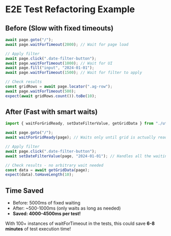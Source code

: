 # E2E Test Refactoring Example

## Before (Slow with fixed timeouts)

```typescript
await page.goto("/");
await page.waitForTimeout(2000); // Wait for page load

// Apply filter
await page.click(".date-filter-button");
await page.waitForTimeout(1000); // Wait for UI
await page.fill("input", "2024-01-01");
await page.waitForTimeout(1500); // Wait for filter to apply

// Check results
const gridRows = await page.locator(".ag-row");
await page.waitForTimeout(500);
expect(await gridRows.count()).toBe(10);
```

## After (Fast with smart waits)

```typescript
import { waitForGridReady, setDateFilterValue, getGridData } from "./utils/helpers";

await page.goto("/");
await waitForGridReady(page); // Waits only until grid is actually ready

// Apply filter
await page.click(".date-filter-button");
await setDateFilterValue(page, "2024-01-01"); // Handles all the waiting intelligently

// Check results - no arbitrary wait needed
const data = await getGridData(page);
expect(data).toHaveLength(10);
```

## Time Saved

- Before: 5000ms of fixed waiting
- After: ~500-1000ms (only waits as long as needed)
- **Saved: 4000-4500ms per test!**

With 100+ instances of waitForTimeout in the tests, this could save **6-8 minutes** of test execution time!
